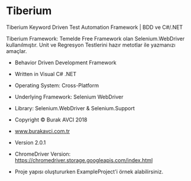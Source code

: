 # Tiberium
Tiberium Keyword Driven Test Automation Framework | BDD ve C#/.NET

Tiberium Framework: Temelde Free Framework olan Selenium.WebDriver kullanılmıştır. Unit ve Regresyon Testlerini hazır metotlar ile yazmanızı amaçlar.

* Behavior Driven Development Framework

* Written in Visual C# .NET

* Operating System: Cross-Platform

* Underlying Framework: Selenium WebDriver

* Library: Selenium.WebDriver & Selenium.Support

* Copyright © Burak AVCI 2018

* www.burakavci.com.tr

* Version 2.0.1

* ChromeDriver Version: https://chromedriver.storage.googleapis.com/index.html

* Proje yapısı oluştururken ExampleProject'i örnek alabilirsiniz.
